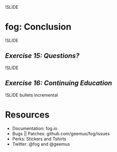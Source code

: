!SLIDE
# fog: Conclusion

!SLIDE
## *Exercise 15: Questions?*

!SLIDE
## *Exercise 16: Continuing Education*

!SLIDE bullets incremental
# Resources

* Documentation: fog.io
* Bugs || Patches: github.com/geemus/fog/issues
* Perks: Stickers and Tshirts
* Twitter: @fog and @geemus
